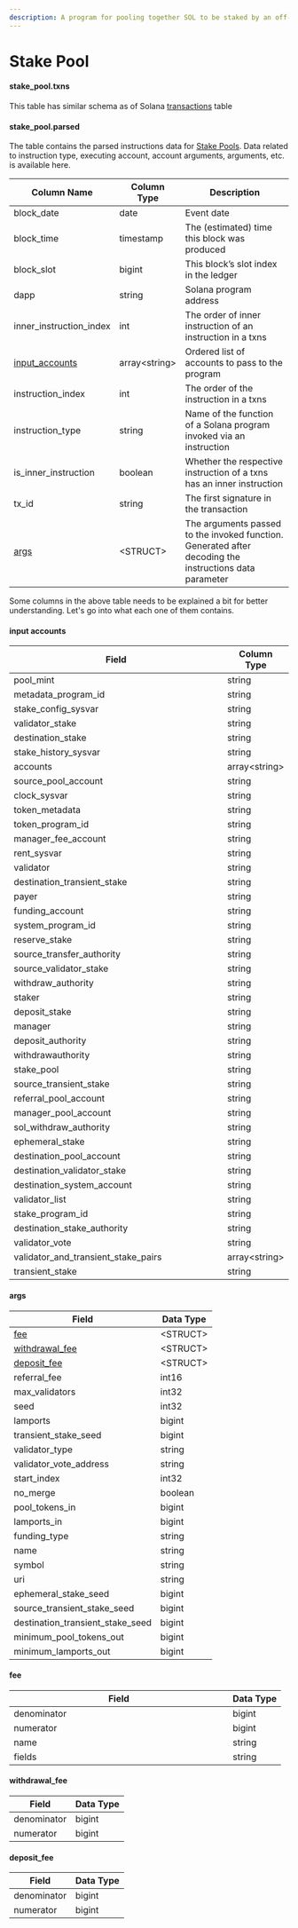 ```yaml
---
description: A program for pooling together SOL to be staked by an off-chain agent
---
```


# Stake Pool

#### stake\_pool.txns&#x20;

This table has similar schema as of Solana [transactions](../solana-data/transactions.md) table

#### stake\_pool.parsed

The table contains the parsed instructions data for [Stake Pools](https://spl.solana.com/stake-pool). Data related to instruction type, executing account, account arguments, arguments, etc. is available here.

| Column Name                                     | Column Type    | Description                                                                                              |
| ----------------------------------------------- | -------------- | -------------------------------------------------------------------------------------------------------- |
| block\_date                                     | date           | Event date                                                                                               |
| block\_time                                     | timestamp      | The (estimated) time this block was produced                                                             |
| block\_slot                                     | bigint         | This block’s slot index in the ledger                                                                    |
| dapp                                            | string         | Solana program address                                                                                   |
| inner\_instruction\_index                       | int            | The order of inner instruction of an instruction in a txns                                               |
| [input\_accounts](stake-pool.md#input-accounts) | array\<string> | Ordered list of accounts to pass to the program                                                          |
| instruction\_index                              | int            | The order of the instruction in a txns                                                                   |
| instruction\_type                               | string         | Name of the function of a Solana program invoked via an instruction                                      |
| is\_inner\_instruction                          | boolean        | Whether the respective instruction of a txns has an inner instruction                                    |
| tx\_id                                          | string         | The first signature in the transaction                                                                   |
| [args](stake-pool.md#args)                      | \<STRUCT>      | The arguments passed to the invoked function. Generated after decoding the instructions data parameter   |

Some columns in the above table needs to be explained a bit for better understanding. Let's go into what each one of them contains.

#### **input accounts**

<table><thead><tr><th width="374.3333333333333">Field</th><th>Column Type</th></tr></thead><tbody><tr><td>pool_mint</td><td>string</td></tr><tr><td>metadata_program_id</td><td>string</td></tr><tr><td>stake_config_sysvar</td><td>string</td></tr><tr><td>validator_stake</td><td>string</td></tr><tr><td>destination_stake</td><td>string</td></tr><tr><td>stake_history_sysvar</td><td>string</td></tr><tr><td>accounts</td><td>array&#x3C;string></td></tr><tr><td>source_pool_account</td><td>string</td></tr><tr><td>clock_sysvar</td><td>string</td></tr><tr><td>token_metadata</td><td>string</td></tr><tr><td>token_program_id</td><td>string</td></tr><tr><td>manager_fee_account</td><td>string</td></tr><tr><td>rent_sysvar</td><td>string</td></tr><tr><td>validator</td><td>string</td></tr><tr><td>destination_transient_stake</td><td>string</td></tr><tr><td>payer</td><td>string</td></tr><tr><td>funding_account</td><td>string</td></tr><tr><td>system_program_id</td><td>string</td></tr><tr><td>reserve_stake</td><td>string</td></tr><tr><td>source_transfer_authority</td><td>string</td></tr><tr><td>source_validator_stake</td><td>string</td></tr><tr><td>withdraw_authority</td><td>string</td></tr><tr><td>staker</td><td>string</td></tr><tr><td>deposit_stake</td><td>string</td></tr><tr><td>manager</td><td>string</td></tr><tr><td>deposit_authority</td><td>string</td></tr><tr><td>withdrawauthority</td><td>string</td></tr><tr><td>stake_pool</td><td>string</td></tr><tr><td>source_transient_stake</td><td>string</td></tr><tr><td>referral_pool_account</td><td>string</td></tr><tr><td>manager_pool_account</td><td>string</td></tr><tr><td>sol_withdraw_authority</td><td>string</td></tr><tr><td>ephemeral_stake</td><td>string</td></tr><tr><td>destination_pool_account</td><td>string</td></tr><tr><td>destination_validator_stake</td><td>string</td></tr><tr><td>destination_system_account</td><td>string</td></tr><tr><td>validator_list</td><td>string</td></tr><tr><td>stake_program_id</td><td>string</td></tr><tr><td>destination_stake_authority</td><td>string</td></tr><tr><td>validator_vote</td><td>string</td></tr><tr><td>validator_and_transient_stake_pairs</td><td>array&#x3C;string></td></tr><tr><td>transient_stake</td><td>string</td></tr></tbody></table>

#### args

| Field                                           | Data Type |
| ----------------------------------------------- | --------- |
| [fee](stake-pool.md#fee)                        | \<STRUCT> |
| [withdrawal\_fee](stake-pool.md#withdrawal_fee) | \<STRUCT> |
| [deposit\_fee](stake-pool.md#deposit_fee)       | \<STRUCT> |
| referral\_fee                                   | int16     |
| max\_validators                                 | int32     |
| seed                                            | int32     |
| lamports                                        | bigint    |
| transient\_stake\_seed                          | bigint    |
| validator\_type                                 | string    |
| validator\_vote\_address                        | string    |
| start\_index                                    | int32     |
| no\_merge                                       | boolean   |
| pool\_tokens\_in                                | bigint    |
| lamports\_in                                    | bigint    |
| funding\_type                                   | string    |
| name                                            | string    |
| symbol                                          | string    |
| uri                                             | string    |
| ephemeral\_stake\_seed                          | bigint    |
| source\_transient\_stake\_seed                  | bigint    |
| destination\_transient\_stake\_seed             | bigint    |
| minimum\_pool\_tokens\_out                      | bigint    |
| minimum\_lamports\_out                          | bigint    |

#### fee

<table><thead><tr><th width="379">Field</th><th>Data Type</th></tr></thead><tbody><tr><td>denominator</td><td>bigint</td></tr><tr><td>numerator</td><td>bigint</td></tr><tr><td>name</td><td>string</td></tr><tr><td>fields</td><td>string</td></tr></tbody></table>

#### withdrawal\_fee

| Field       | Data Type |
| ----------- | --------- |
| denominator | bigint    |
| numerator   | bigint    |

#### deposit\_fee

| Field       | Data Type |
| ----------- | --------- |
| denominator | bigint    |
| numerator   | bigint    |
